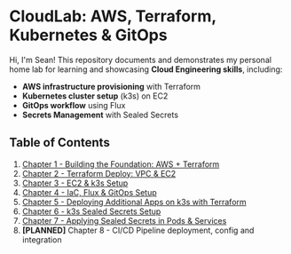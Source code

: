 # CloudLab: AWS, Terraform, Kubernetes & GitOps

Hi, I'm Sean! This repository documents and demonstrates my personal home lab for learning and showcasing **Cloud Engineering skills**, including:

- **AWS infrastructure provisioning** with Terraform
- **Kubernetes cluster setup** (k3s) on EC2
- **GitOps workflow** using Flux
- **Secrets Management** with Sealed Secrets

## Table of Contents

1. [Chapter 1 - Building the Foundation: AWS + Terraform](Chapter1-Building-the-Foundation-AWS-Terraform.md)
2. [Chapter 2 - Terraform Deploy: VPC & EC2](Chapter2-Terraform-Deploy-VPC-EC2.md)
3. [Chapter 3 - EC2 & k3s Setup](Chapter3-EC2-K3s-Setup.md)
4. [Chapter 4 - IaC, Flux & GitOps Setup](Chapter4-IaC-Flux-GitOps-Setup.md)
5. [Chapter 5 - Deploying Additional Apps on k3s with Terraform](Chapter5-Terraform-Additional-App-on-K3s.md)
6. [Chapter 6 - k3s Sealed Secrets Setup](Chapter6-K3s-Sealed-Secrets-Setup.md)
7. [Chapter 7 - Applying Sealed Secrets in Pods & Services](Chapter7-Apply-Sealed-Secrets-in-Pods-Services.md)
8. **[PLANNED]** Chapter 8 - CI/CD Pipeline deployment, config and integration
